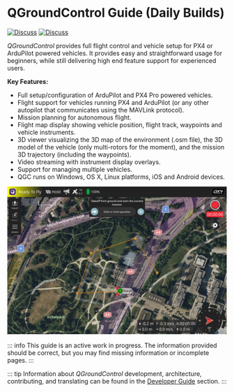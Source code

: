 # QGroundControl Guide (Daily Builds)

[![Discuss](https://img.shields.io/badge/discuss-px4-ff69b4.svg)](http://discuss.px4.io/c/qgroundcontrol/qgroundcontrol-usage) 
[![Discuss](https://img.shields.io/badge/discuss-ardupilot-ff69b4.svg)](http://discuss.ardupilot.org/c/ground-control-software/qgroundcontrol)

_QGroundControl_ provides full flight control and vehicle setup for PX4 or ArduPilot powered vehicles.
It provides easy and straightforward usage for beginners, while still delivering high end feature support for experienced users.

**Key Features:**

- Full setup/configuration of ArduPilot and PX4 Pro powered vehicles.
- Flight support for vehicles running PX4 and ArduPilot (or any other autopilot that communicates using the MAVLink protocol).
- Mission planning for autonomous flight.
- Flight map display showing vehicle position, flight track, waypoints and vehicle instruments.
- 3D viewer visualizing the 3D map of the environment (.osm file), the 3D model of the vehicle (only multi-rotors for the moment), and the mission 3D trajectory (including the waypoints).
- Video streaming with instrument display overlays.
- Support for managing multiple vehicles.
- QGC runs on Windows, OS X, Linux platforms, iOS and Android devices.

![](../../assets/quickstart/connected_vehicle.jpg)

::: info
This guide is an active work in progress.
The information provided should be correct, but you may find missing information or incomplete pages.
:::

::: tip
Information about _QGroundControl_ development, architecture, contributing, and translating can be found in the [Developer Guide](../qgc-dev-guide/index.md) section.
:::
